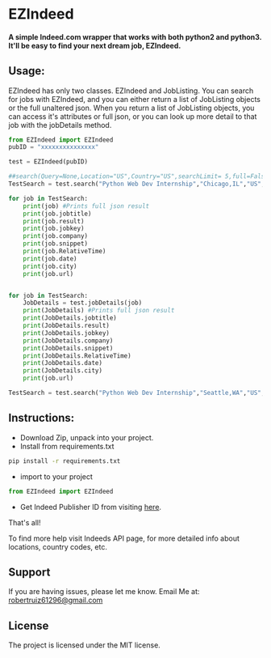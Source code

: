 EZIndeed
======

#### A simple Indeed.com wrapper that works with both python2 and python3. It'll be easy to find your next dream job, EZIndeed.

Usage:
------
EZIndeed has only two classes. EZIndeed and JobListing. You can search for jobs with EZIndeed, and you can either return a list of JobListing objects or the full unaltered json. When you return a list of JobListing objects, you can access it's attributes or full json, or you can look up more detail to that job with the jobDetails method.


``` python
from EZIndeed import EZIndeed
pubID = "xxxxxxxxxxxxxxx"

test = EZIndeed(pubID)

##search(Query=None,Location="US",Country="US",searchLimit= 5,full=False) Defaults
TestSearch = test.search("Python Web Dev Internship","Chicago,IL","US",3)

for job in TestSearch:
    print(job) #Prints full json result
    print(job.jobtitle)
    print(job.result)
    print(job.jobkey)
    print(job.company)
    print(job.snippet)
    print(job.RelativeTime)
    print(job.date)
    print(job.city)
    print(job.url)


for job in TestSearch:
    JobDetails = test.jobDetails(job)
    print(JobDetails) #Prints full json result
    print(JobDetails.jobtitle)
    print(JobDetails.result)
    print(JobDetails.jobkey)
    print(JobDetails.company)
    print(JobDetails.snippet)
    print(JobDetails.RelativeTime)
    print(JobDetails.date)
    print(JobDetails.city)
    print(job.url)

TestSearch = test.search("Python Web Dev Internship","Seattle,WA","US",3,full=True)

```

Instructions:
------
* Download Zip, unpack into your project.
* Install from requirements.txt
``` bash
pip install -r requirements.txt
```

* import to your project
``` python
from EZIndeed import EZIndeed
```
* Get Indeed Publisher ID from visiting [here](https://www.indeed.com/publisher).

That's all!

To find more help visit Indeeds API page, for more detailed info about locations, country codes, etc.

Support
-------

If you are having issues, please let me know.
Email Me at: robertruiz61296@gmail.com

License
-------

The project is licensed under the MIT license.
